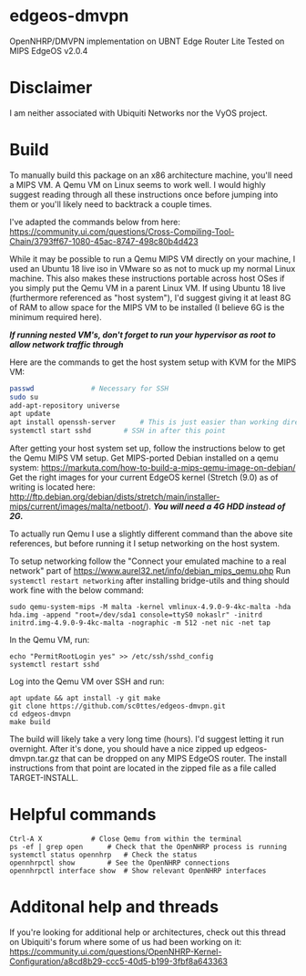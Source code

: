 # edgeos-dmvpn
OpenNHRP/DMVPN implementation on UBNT Edge Router Lite
Tested on MIPS EdgeOS v2.0.4

# Disclaimer
I am neither associated with Ubiquiti Networks nor the VyOS project.

# Build
To manually build this package on an x86 architecture machine, you'll need a MIPS VM. A Qemu VM on Linux seems to work well. I would highly suggest reading through all these instructions once before jumping into them or you'll likely need to backtrack a couple times.

I've adapted the commands below from here: https://community.ui.com/questions/Cross-Compiling-Tool-Chain/3793ff67-1080-45ac-8747-498c80b4d423

While it may be possible to run a Qemu MIPS VM directly on your machine, I used an Ubuntu 18 live iso in VMware so as not to muck up my normal Linux machine. This also makes these instructions portable across host OSes if you simply put the Qemu VM in a parent Linux VM. If using Ubuntu 18 live (furthermore referenced as "host system"), I'd suggest giving it at least 8G of RAM to allow space for the MIPS VM to be installed (I believe 6G is the minimum required here).

***If running nested VM's, don't forget to run your hypervisor as root to allow network traffic through***
     
Here are the commands to get the host system setup with KVM for the MIPS VM:
```bash
passwd				# Necessary for SSH
sudo su
add-apt-repository universe
apt update
apt install openssh-server    	# This is just easier than working directly in the virtualization software
systemctl start sshd		# SSH in after this point
```

After getting your host system set up, follow the instructions below to get the Qemu MIPS VM setup.
Get MIPS-ported Debian installed on a qemu system: https://markuta.com/how-to-build-a-mips-qemu-image-on-debian/
Get the right images for your current EdgeOS kernel (Stretch (9.0) as of writing is located here: http://ftp.debian.org/debian/dists/stretch/main/installer-mips/current/images/malta/netboot/). ***You will need a 4G HDD instead of 2G.***

To actually run Qemu I use a slightly different command than the above site references, but before running it I setup networking on the host system.
                                                                                                        
To setup networking follow the "Connect your emulated machine to a real network" part of https://www.aurel32.net/info/debian_mips_qemu.php
Run ```systemctl restart networking``` after installing bridge-utils and thing should work fine with the below command:
           
```
sudo qemu-system-mips -M malta -kernel vmlinux-4.9.0-9-4kc-malta -hda hda.img -append "root=/dev/sda1 console=ttyS0 nokaslr" -initrd initrd.img-4.9.0-9-4kc-malta -nographic -m 512 -net nic -net tap
```

In the Qemu VM, run:
```
echo "PermitRootLogin yes" >> /etc/ssh/sshd_config
systemctl restart sshd
```

Log into the Qemu VM over SSH and run:
```
apt update && apt install -y git make
git clone https://github.com/sc0ttes/edgeos-dmvpn.git
cd edgeos-dmvpn
make build
```

The build will likely take a very long time (hours). I'd suggest letting it run overnight. After it's done, you should have a nice zipped up edgeos-dmvpn.tar.gz that can be dropped on any MIPS EdgeOS router. The install instructions from that point are located in the zipped file as a file called TARGET-INSTALL.

# Helpful commands
```
Ctrl-A X			# Close Qemu from within the terminal  
ps -ef | grep open	 	# Check that the OpenNHRP process is running  
systemctl status opennhrp	# Check the status  
opennhrpctl show		# See the OpenNHRP connections  
opennhrpctl interface show	# Show relevant OpenNHRP interfaces  
```

# Additonal help and threads

If you're looking for additional help or architectures, check out this thread on Ubiquiti's forum where some of us had been working on it: https://community.ui.com/questions/OpenNHRP-Kernel-Configuration/a8cd8b29-ccc5-40d5-b199-3fbf8a643363
